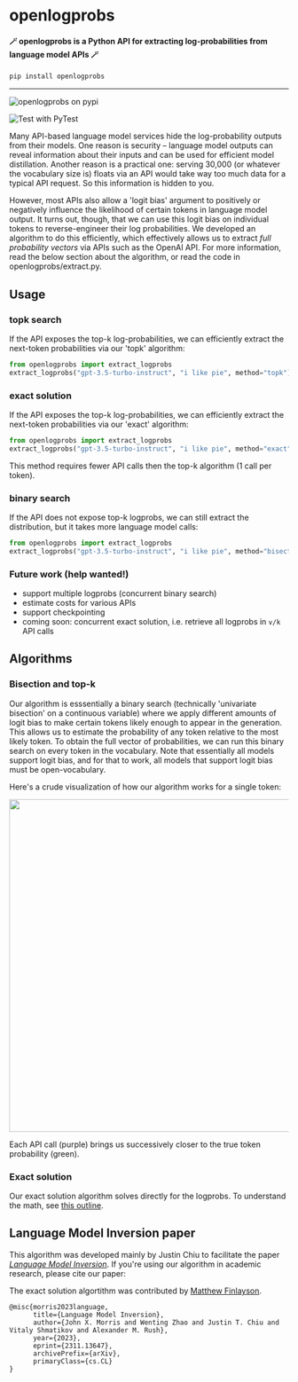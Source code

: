 # openlogprobs

#### 🪄 openlogprobs is a Python API for extracting log-probabilities from language model APIs 🪄 </p>


```bash
pip install openlogprobs
```

<hr>

![openlogprobs on pypi](https://badge.fury.io/py/openlogprobs.svg)

![Test with PyTest](https://github.com/justinchiu/openlogprobs/workflows/Test%20with%20PyTest/badge.svg)

Many API-based language model services hide the log-probability outputs from their models. One reason is security – language model outputs can reveal information about their inputs and can be used for efficient model distillation. Another reason is a practical one: serving 30,000 (or whatever the vocabulary size is) floats via an API would take way too much data for a typical API request. So this information is hidden to you.

However, most APIs also allow a 'logit bias' argument to positively or negatively influence the likelihood of certain tokens in language model output. It turns out, though, that we can use this logit bias on individual tokens to reverse-engineer their log probabilities. We developed an algorithm to do this efficiently, which effectively allows us to extract *full probability vectors* via APIs such as the OpenAI API. For more information, read the below section about the algorithm, or read the code in openlogprobs/extract.py.


## Usage

### topk search

If the API exposes the top-k log-probabilities, we can efficiently extract the next-token probabilities via our 'topk' algorithm:

```python
from openlogprobs import extract_logprobs
extract_logprobs("gpt-3.5-turbo-instruct", "i like pie", method="topk")
```

### exact solution

If the API exposes the top-k log-probabilities, we can efficiently extract the next-token probabilities via our 'exact' algorithm:

```python
from openlogprobs import extract_logprobs
extract_logprobs("gpt-3.5-turbo-instruct", "i like pie", method="exact")
```

This method requires fewer API calls then the top-k algorithm (1 call per token).

### binary search

If the API does not expose top-k logprobs, we can still extract the distribution, but it takes more language model calls:

```python
from openlogprobs import extract_logprobs
extract_logprobs("gpt-3.5-turbo-instruct", "i like pie", method="bisection")
```

### Future work (help wanted!)

- support multiple logprobs (concurrent binary search)
- estimate costs for various APIs
- support checkpointing
- coming soon: concurrent exact solution, i.e. retrieve all logprobs in `v/k` API calls

## Algorithms

### Bisection and top-k 

Our algorithm is esssentially a binary search (technically 'univariate bisection' on a continuous variable) where we apply different amounts of logit bias to make certain tokens likely enough to appear in the generation. This allows us to estimate the probability of any token relative to the most likely token. To obtain the full vector of probabilities, we can run this binary search on every token in the vocabulary. Note that essentially all models support logit bias, and for that to work, all models that support logit bias must be open-vocabulary.

Here's a crude visualization of how our algorithm works for a single token:

<img src="https://github.com/justinchiu/openlogprobs/raw/main/vis.png" width="600"/>

Each API call (purple) brings us successively closer to the true token probability (green).

### Exact solution

Our exact solution algorithm solves directly for the logprobs. 
To understand the math, see [this outline](outline.pdf).

## Language Model Inversion paper

This algorithm was developed mainly by Justin Chiu to facilitate the paper [*Language Model Inversion*](https://arxiv.org/abs/2311.13647). If you're using our algorithm in academic research, please cite our paper:

The exact solution algortithm was contributed by [Matthew Finlayson](https://mattf1n.github.io).

```
@misc{morris2023language,
      title={Language Model Inversion}, 
      author={John X. Morris and Wenting Zhao and Justin T. Chiu and Vitaly Shmatikov and Alexander M. Rush},
      year={2023},
      eprint={2311.13647},
      archivePrefix={arXiv},
      primaryClass={cs.CL}
}
```
